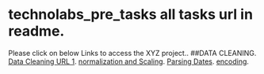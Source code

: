 # technolabs_pre_tasks all tasks url in readme.

Please click on below Links to access the XYZ project..
##DATA CLEANING.
 [Data Cleaning URL 1](https://www.kaggle.com/rudrakumawat22/exercise-handling-missing-values).
 [normalization and Scaling](https://www.kaggle.com/rudrakumawat22/exercise-scaling-and-normalization). 
 [Parsing Dates](https://www.kaggle.com/rudrakumawat22/exercise-parsing-dates).
 [encoding](https://www.kaggle.com/rudrakumawat22/exercise-character-encodings).
 
